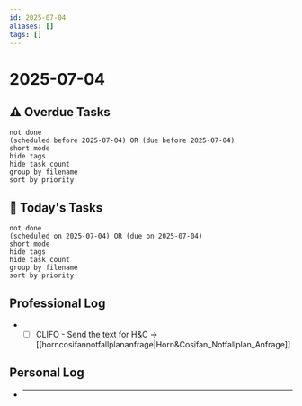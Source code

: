 ```yaml
---
id: 2025-07-04
aliases: []
tags: []
---
```


# 2025-07-04

## ⚠️ Overdue Tasks

```tasks
not done
(scheduled before 2025-07-04) OR (due before 2025-07-04)
short mode
hide tags
hide task count
group by filename
sort by priority
```

## 📅 Today's Tasks

```tasks
not done
(scheduled on 2025-07-04) OR (due on 2025-07-04)
short mode
hide tags
hide task count
group by filename
sort by priority
```

## Professional Log

- - [ ] CLIFO - Send the text for H&C -> [[horncosifannotfallplananfrage|Horn&Cosifan_Notfallplan_Anfrage]]

## Personal Log

- ***
